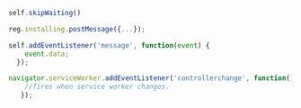 ```javascript 
self.skipWaiting()
```

```javascript 
reg.installing.postMessage({...});
```

```javascript
self.addEventListener('message', function(event) {
    event.data;
  });
```

```javascript
navigator.serviceWorker.addEventListener('controllerchange', function() {
    //fires when service worker changes.
   });
```
